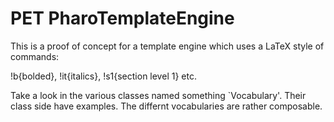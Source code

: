 # PET PharoTemplateEngine

This is a proof of concept for a template engine which uses a LaTeX style of commands:

!b{bolded}, !it{italics}, !s1{section level 1} etc.

Take a look in the various classes named something `Vocabulary'. Their class side have examples. 
The differnt vocabularies are rather composable.
